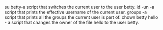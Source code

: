 su betty-a script that switches the current user to the user betty.
id -un -a script that prints the effective username of the current user.
groups -a script that prints all the groups the current user is part of.
chown betty hello - a script that changes the owner of the file hello to the user betty.
